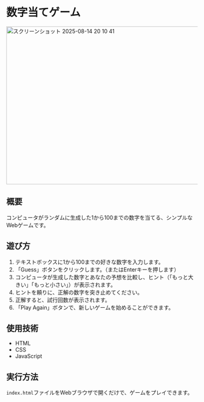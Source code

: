 # 数字当てゲーム
<img width="517" height="416" alt="スクリーンショット 2025-08-14 20 10 41" src="https://github.com/user-attachments/assets/b16e12cf-4980-495d-b467-29f560a91c45" />

## 概要

コンピュータがランダムに生成した1から100までの数字を当てる、シンプルなWebゲームです。

## 遊び方

1.  テキストボックスに1から100までの好きな数字を入力します。
2.  「Guess」ボタンをクリックします。（またはEnterキーを押します）
3.  コンピュータが生成した数字とあなたの予想を比較し、ヒント（「もっと大きい」「もっと小さい」）が表示されます。
4.  ヒントを頼りに、正解の数字を突き止めてください。
5.  正解すると、試行回数が表示されます。
6.  「Play Again」ボタンで、新しいゲームを始めることができます。

## 使用技術

*   HTML
*   CSS
*   JavaScript

## 実行方法

`index.html`ファイルをWebブラウザで開くだけで、ゲームをプレイできます。
